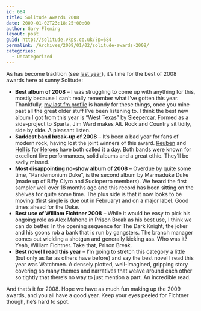 ```yaml
---
id: 684
title: Solitude Awards 2008
date: 2009-01-02T23:18:25+00:00
author: Gary Fleming
layout: post
guid: http://solitude.vkps.co.uk/?p=684
permalink: /Archives/2009/01/02/solitude-awards-2008/
categories:
  - Uncategorized
---
```

As has become tradition (see [last year](/Archives/2008/01/09/solitude-awards-2007/ "Solitude Awards 2007")), it&#8217;s time for the best of 2008 awards here at sunny Solitude:

  * **Best album of 2008** &#8211; I was struggling to come up with anything for this, mostly because I can&#8217;t really remember what I&#8217;ve gotten this year. Thankfully, [my last.fm profile](http://www.last.fm/user/VKPS) is handy for these things, once you mine past all the great older stuff I&#8217;ve been listening to. I think the best new album I got from this year is &#8220;West Texas&#8221; by [Sleepercar](http://www.myspace.com/sleepercarwesttexas). Formed as a side-project to Sparta, Jim Ward makes Alt. Rock and Country sit tidily, side by side. A pleasant listen.
  * **Saddest band break-up of 2008** &#8211; It&#8217;s been a bad year for fans of modern rock, having lost the joint winners of this award. [Reuben](http://wordsfromreuben.com/) and [Hell is for Heroes](http://www.hellisforheroes.net/) have both called it a day. Both bands were known for excellent live performances, solid albums and a great ethic. They&#8217;ll be sadly missed.
  * **Most disappointing no-show album of 2008** &#8211; Overdue by quite some time, &#8220;Pandemonium Duke&#8221;, is the second album by Marmaduke Duke (made up of Biffy Clyro and Sucioperro members). We heard the first sampler well over 18 months ago and this record has been sitting on the shelves for quite some time. The plus side is that it now looks to be moving (first single is due out in February) and on a major label. Good times ahead for the Duke.
  * **Best use of William Fichtner 2008** &#8211; While it would be easy to pick his ongoing role as Alex Mahone in Prison Break as his best use, I think we can do better. In the opening sequence for The Dark Knight, the joker and his goons rob a bank that is run by gangsters. The branch manager comes out wielding a shotgun and generally kicking ass. Who was it? Yeah, William Fichtner. Take that, Prison Break.
  * **Best novel I read this year** &#8211; I&#8217;m going to stretch this category a little (but only as far as others have before) and say the best novel I read this year was Watchmen. A densely plotted, well-imagined, gripping story covering so many themes and narratives that weave around each other so tightly that there&#8217;s no way to just mention a part. An incredible read.

And that&#8217;s it for 2008. Hope we have as much fun making up the 2009 awards, and you all have a good year. Keep your eyes peeled for Fichtner though, he&#8217;s hard to spot.